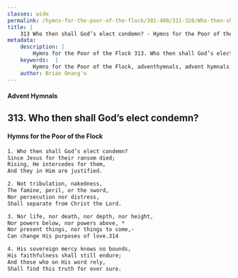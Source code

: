 ```yaml
---
classes: wide
permalink: /hymns-for-the-poor-of-the-flock/301-400/311-320/Who-then-shall-God’s-elect-condemn/
title: |
    313 Who then shall God’s elect condemn? - Hymns for the Poor of the Flock
metadata:
    description: |
        Hymns for the Poor of the Flock 313. Who then shall God’s elect condemn?. Who then shall God’s elect condemn? Since Jesus for their ransom died;  Rising, He intercedes for them, And they in Him are justified. 
    keywords:  |
        Hymns for the Poor of the Flock, adventhymnals, advent hymnals, Who then shall God’s elect condemn?, Who then shall God’s elect condemn?, 
    author: Brian Onang'o
---
```


#### Advent Hymnals
## 313. Who then shall God’s elect condemn?
####  Hymns for the Poor of the Flock

```txt
1. Who then shall God’s elect condemn?
Since Jesus for their ransom died; 
Rising, He intercedes for them,
And they in Him are justified.

2. Not tribulation, nakedness,
The famine, peril, or the sword,
Nor persecution nor distress,
Shall separate from Christ the Lord.

3. Nor life, nor death, nor depth, nor height,
Nor powers below, nor powers above, * 
Nor present things, nor things to come,- 
Can change His purposes of love.314

4. His sovereign mercy knows no bounds,
His faithfulness shall still endure;
And those who on His word rely,
Shall find this truth for ever sure.
```
